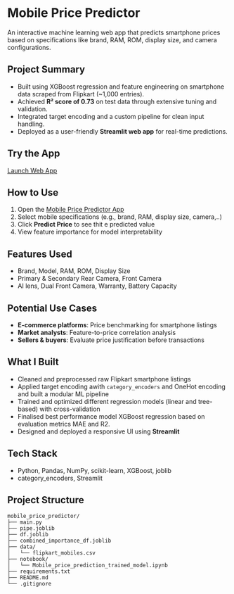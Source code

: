
#  Mobile Price Predictor

An interactive machine learning web app that predicts smartphone prices based on specifications like brand, RAM, ROM, display size, and camera configurations.


## Project Summary
- Built using XGBoost regression and feature engineering on smartphone data scraped from Flipkart (~1,000 entries).
- Achieved **R² score of 0.73** on test data through extensive tuning and validation.
- Integrated target encoding and a custom pipeline for clean input handling.
- Deployed as a user-friendly **Streamlit web app** for real-time predictions.


## Try the App
 [Launch Web App](https://mobile-price-predictor-kp123.streamlit.app/)


## How to Use
1. Open the [Mobile Price Predictor App](https://mobile-price-predictor-kp123.streamlit.app/)
2. Select mobile specifications (e.g., brand, RAM, display size, camera,..)
3. Click **Predict Price** to see thit e predicted value
4. View feature importance for model interpretability


## Features Used
- Brand, Model, RAM, ROM, Display Size
- Primary & Secondary Rear Camera, Front Camera
- AI lens, Dual Front Camera, Warranty, Battery Capacity


##  Potential Use Cases
-  **E-commerce platforms**: Price benchmarking for smartphone listings
-  **Market analysts**: Feature-to-price correlation analysis
-  **Sellers & buyers**: Evaluate price justification before transactions


##  What I Built
- Cleaned and preprocessed raw Flipkart smartphone listings
- Applied target encoding awith `category_encoders` and OneHot encoding and built a modular ML pipeline
- Trained and optimized different regression models (linear and tree-based) with cross-validation
- Finalised best performance model XGBoost regression based on evaluation metrics MAE and R2.  
- Designed and deployed a responsive UI using **Streamlit**


## Tech Stack
- Python, Pandas, NumPy, scikit-learn, XGBoost, joblib
- category_encoders, Streamlit

## Project Structure

```text
mobile_price_predictor/
├── main.py
├── pipe.joblib
├── df.joblib
├── combined_importance_df.joblib
├── data/
│   └── flipkart_mobiles.csv
├── notebook/
│   └── Mobile_price_prediction_trained_model.ipynb
├── requirements.txt
├── README.md
└── .gitignore

